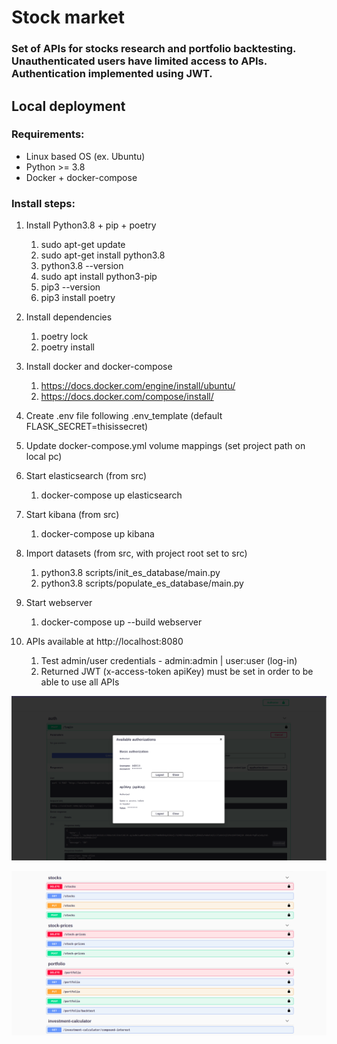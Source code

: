 # Stock market

### Set of APIs for stocks research and portfolio backtesting. Unauthenticated users have limited access to APIs. Authentication implemented using JWT.

## Local deployment

### Requirements:

* Linux based OS (ex. Ubuntu)
* Python >= 3.8
* Docker + docker-compose

### Install steps:

1. Install Python3.8 + pip + poetry
    1. sudo apt-get update
    2. sudo apt-get install python3.8
    3. python3.8 --version
    4. sudo apt install python3-pip
    5. pip3 --version
    6. pip3 install poetry 

2. Install dependencies
    1. poetry lock
    2. poetry install

3. Install docker and docker-compose
    1. https://docs.docker.com/engine/install/ubuntu/
    2. https://docs.docker.com/compose/install/

4. Create .env file following .env\_template (default FLASK\_SECRET=thisissecret)

5. Update docker-compose.yml volume mappings (set project path on local pc)

6. Start elasticsearch (from src)
    1. docker-compose up elasticsearch

7. Start kibana (from src)
    1. docker-compose up kibana

8. Import datasets (from src, with project root set to src)
    1. python3.8 scripts/init_es_database/main.py
    2. python3.8 scripts/populate_es_database/main.py

9. Start webserver
    1. docker-compose up --build webserver

10. APIs available at http://localhost:8080
    1. Test admin/user credentials - admin:admin | user:user (log-in)
    2. Returned JWT (x-access-token apiKey) must be set in order to be able to use all APIs

![](auth.png)
    
![](apis.png)

